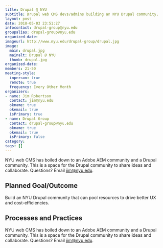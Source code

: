 ```yaml
---
title: Drupal @ NYU
subtitle: Drupal web CMS devs/admins building an NYU Drupal community.
layout: post
date: 2018-05-03 23:51:27
infocontact: drupal-group@nyu.edu
groupalias: drupal-group@nyu.edu
organized-date: 
imageurl: http://www.nyu.edu/drupal-group/drupal.jpg
image:
  main: drupal.jpg
  mainalt: Drupal @ NYU
  thumb: drupal.jpg
organized-date: 
members: 21-50
meeting-style:
  inperson: true
  remote: true
  frequency: Every Other Month
organizers:
- name: Jim Robertson
  contact: jim@nyu.edu
  okname: true
  okemail: true
  isPrimary: true
- name: Drupal Group
  contact: drupal-group@nyu.edu
  okname: true
  okemail: true
  isPrimary: false
category: 
tags: []
---
```


NYU web CMS has boiled down to an Adobe AEM community and a Drupal community. This is a space for the Drupal community to share ideas and collaborate. Questions? Email jim@nyu.edu.

## Planned Goal/Outcome
Build an NYU Drupal community that can pool resources to drive better UX and cost-efficiencies.

## Processes and Practices
NYU web CMS has boiled down to an Adobe AEM community and a Drupal community. This is a space for the Drupal community to share ideas and collaborate. Questions? Email jim@nyu.edu.
